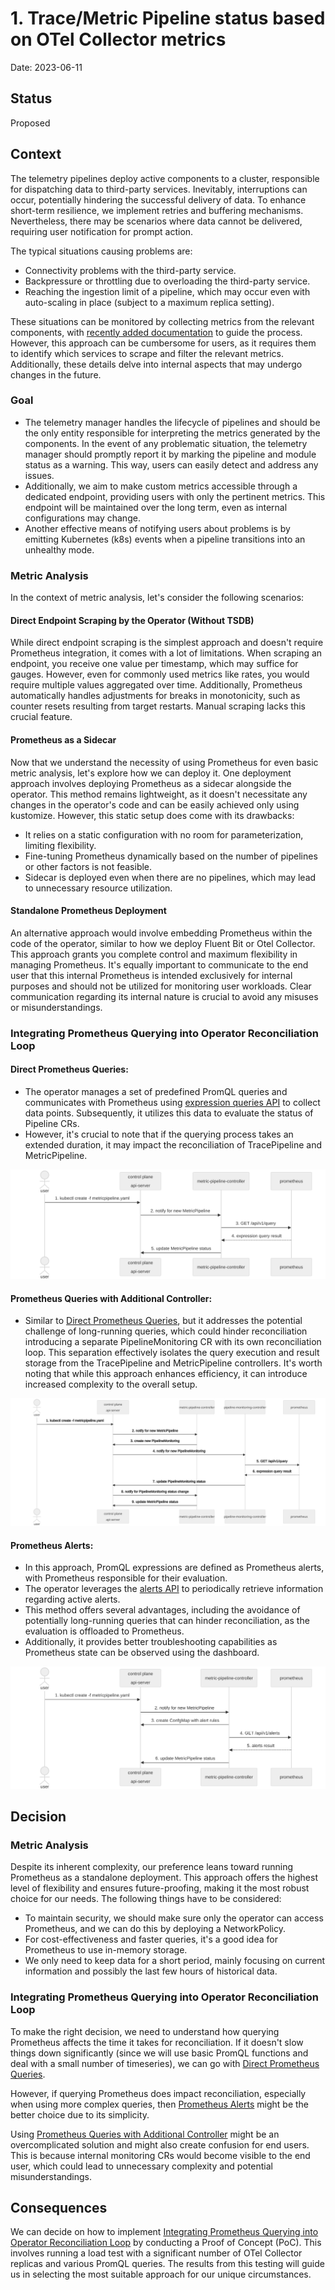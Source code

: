 # 1. Trace/Metric Pipeline status based on OTel Collector metrics

Date: 2023-06-11

## Status

Proposed

## Context

The telemetry pipelines deploy active components to a cluster, responsible for dispatching data to third-party services. 
Inevitably, interruptions can occur, potentially hindering the successful delivery of data. 
To enhance short-term resilience, we implement retries and buffering mechanisms. 
Nevertheless, there may be scenarios where data cannot be delivered, requiring user notification for prompt action.

The typical situations causing problems are:

* Connectivity problems with the third-party service.
* Backpressure or throttling due to overloading the third-party service.
* Reaching the ingestion limit of a pipeline, which may occur even with auto-scaling in place (subject to a maximum replica setting).

These situations can be monitored by collecting metrics from the relevant components, with [recently added documentation](https://github.com/kyma-project/telemetry-manager/pull/423) to guide the process. 
However, this approach can be cumbersome for users, as it requires them to identify which services to scrape and filter the relevant metrics. 
Additionally, these details delve into internal aspects that may undergo changes in the future.

### Goal

* The telemetry manager handles the lifecycle of pipelines and should be the only entity responsible for interpreting the metrics generated by the components.
In the event of any problematic situation, the telemetry manager should promptly report it by marking the pipeline and module status as a warning. This way, users can easily detect and address any issues.
* Additionally, we aim to make custom metrics accessible through a dedicated endpoint, providing users with only the pertinent metrics. This endpoint will be maintained over the long term, even as internal configurations may change.
* Another effective means of notifying users about problems is by emitting Kubernetes (k8s) events when a pipeline transitions into an unhealthy mode.

### Metric Analysis

In the context of metric analysis, let's consider the following scenarios:

#### Direct Endpoint Scraping by the Operator (Without TSDB)

While direct endpoint scraping is the simplest approach and doesn't require Prometheus integration, it comes with a lot of limitations.
When scraping an endpoint, you receive one value per timestamp, which may suffice for gauges. However, even for commonly used metrics like rates, you would require multiple values aggregated over time.
Additionally, Prometheus automatically handles adjustments for breaks in monotonicity, such as counter resets resulting from target restarts. Manual scraping lacks this crucial feature.

#### Prometheus as a Sidecar

Now that we understand the necessity of using Prometheus for even basic metric analysis, let's explore how we can deploy it.
One deployment approach involves deploying Prometheus as a sidecar alongside the operator.
This method remains lightweight, as it doesn't necessitate any changes in the operator's code and can be easily achieved only using kustomize.
However, this static setup does come with its drawbacks:

* It relies on a static configuration with no room for parameterization, limiting flexibility.
* Fine-tuning Prometheus dynamically based on the number of pipelines or other factors is not feasible.
* Sidecar is deployed even when there are no pipelines, which may lead to unnecessary resource utilization.

#### Standalone Prometheus Deployment

An alternative approach would involve embedding Prometheus within the code of the operator, similar to how we deploy Fluent Bit or Otel Collector.
This approach grants you complete control and maximum flexibility in managing Prometheus.
It's equally important to communicate to the end user that this internal Prometheus is intended exclusively for internal purposes and should not be utilized for monitoring user workloads.
Clear communication regarding its internal nature is crucial to avoid any misuses or misunderstandings.

### Integrating Prometheus Querying into Operator Reconciliation Loop

#### Direct Prometheus Queries:
* The operator manages a set of predefined PromQL queries and communicates with Prometheus using [expression queries API](https://prometheus.io/docs/prometheus/latest/querying/api/#expression-queries) to collect data points.
  Subsequently, it utilizes this data to evaluate the status of Pipeline CRs. 
* However, it's crucial to note that if the querying process takes an extended duration, it may impact the reconciliation of TracePipeline and MetricPipeline.

![Prometheus Integration using Direct Queries](../assets/prom-integration-direct-queries-flow.svg "Prometheus Integration using Direct Queries")

#### Prometheus Queries with Additional Controller:
* Similar to [Direct Prometheus Queries](#direct-prometheus-queries), but it addresses the potential challenge of long-running queries, which could hinder reconciliation introducing a separate PipelineMonitoring CR with its own reconciliation loop.
  This separation effectively isolates the query execution and result storage from the TracePipeline and MetricPipeline controllers.
  It's worth noting that while this approach enhances efficiency, it can introduce increased complexity to the overall setup.

![Prometheus Integration with Additional Controller](../assets/prom-integration-extra-ctrl-flow.svg "Prometheus Integration with Additional Controller")

#### Prometheus Alerts:
* In this approach, PromQL expressions are defined as Prometheus alerts, with Prometheus responsible for their evaluation.
* The operator leverages the [alerts API](https://prometheus.io/docs/prometheus/latest/querying/api/#alerts) to periodically retrieve information regarding active alerts.
* This method offers several advantages, including the avoidance of potentially long-running queries that can hinder reconciliation, as the evaluation is offloaded to Prometheus.
* Additionally, it provides better troubleshooting capabilities as Prometheus state can be observed using the dashboard.

![Prometheus Integration using Alerts](../assets/prom-integration-alerts-flow.svg "Prometheus Integration using Alerts")

## Decision

### Metric Analysis
Despite its inherent complexity, our preference leans toward running Prometheus as a standalone deployment. This approach offers the highest level of flexibility and ensures future-proofing, making it the most robust choice for our needs.
The following things have to be considered:
* To maintain security, we should make sure only the operator can access Prometheus, and we can do this by deploying a NetworkPolicy.
* For cost-effectiveness and faster queries, it's a good idea for Prometheus to use in-memory storage.
* We only need to keep data for a short period, mainly focusing on current information and possibly the last few hours of historical data.

### Integrating Prometheus Querying into Operator Reconciliation Loop

To make the right decision, we need to understand how querying Prometheus affects the time it takes for reconciliation. If it doesn't slow things down significantly (since we will use basic PromQL functions and deal with a small number of timeseries), we can go with [Direct Prometheus Queries](#direct-prometheus-queries).

However, if querying Prometheus does impact reconciliation, especially when using more complex queries, then [Prometheus Alerts](#prometheus-alerts) might be the better choice due to its simplicity.

Using [Prometheus Queries with Additional Controller](#prometheus-queries-with-additional-controller) might be an overcomplicated solution and might also create confusion for end users. This is because internal monitoring CRs would become visible to the end user, which could lead to unnecessary complexity and potential misunderstandings.

## Consequences

We can decide on how to implement [Integrating Prometheus Querying into Operator Reconciliation Loop](#integrating-prometheus-querying-into-operator-reconciliation-loop-1) by conducting a Proof of Concept (PoC). This involves running a load test with a significant number of OTel Collector replicas and various PromQL queries. The results from this testing will guide us in selecting the most suitable approach for our unique circumstances.
